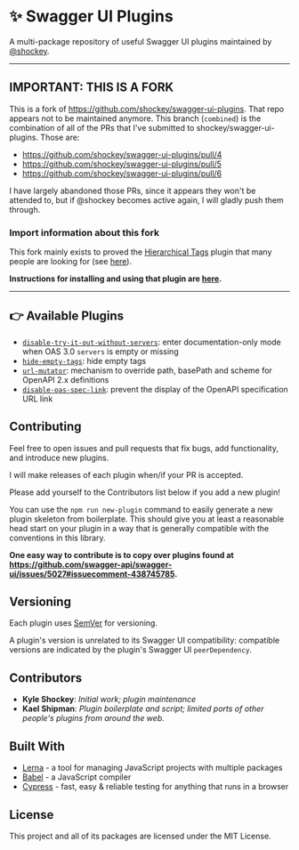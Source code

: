 # ✨ Swagger UI Plugins

A multi-package repository of useful Swagger UI plugins maintained by [@shockey](https://github.com/shockey).

-------------------------------------------------------------------------------------------------------------------

## IMPORTANT: THIS IS A FORK

This is a fork of https://github.com/shockey/swagger-ui-plugins. That repo appears not to be maintained anymore. This
branch (`combined`) is the combination of all of the PRs that I've submitted to shockey/swagger-ui-plugins. Those are:

* https://github.com/shockey/swagger-ui-plugins/pull/4
* https://github.com/shockey/swagger-ui-plugins/pull/5
* https://github.com/shockey/swagger-ui-plugins/pull/6

I have largely abandoned those PRs, since it appears they won't be attended to, but if @shockey becomes active again,
I will gladly push them through.

### Import information about this fork

This fork mainly exists to proved the [Hierarchical Tags](https://www.npmjs.com/package/swagger-ui-plugin-hierarchical-tags)
plugin that many people are looking for (see [here](https://github.com/swagger-api/swagger-ui/issues/5969)).

**Instructions for installing and using that plugin are [here](./packages/hierarchical-tags/).**

-------------------------------------------------------------------------------------------------------------------

## 👉 Available Plugins

- [`disable-try-it-out-without-servers`](https://github.com/shockey/swagger-ui-plugins/tree/master/packages/disable-try-it-out-without-servers): enter documentation-only mode when OAS 3.0 `servers` is empty or missing
- [`hide-empty-tags`](https://github.com/shockey/swagger-ui-plugins/tree/master/packages/hide-empty-tags): hide empty tags
- [`url-mutator`](https://github.com/shockey/swagger-ui-plugins/tree/master/packages/url-mutator): mechanism to override path, basePath and scheme for OpenAPI 2.x definitions
- [`disable-oas-spec-link`](https://github.com/shockey/swagger-ui-plugins/tree/master/packages/disable-oas-spec-link): prevent the display of the OpenAPI specification URL link

## Contributing

Feel free to open issues and pull requests that fix bugs, add functionality, and introduce new plugins.

I will make releases of each plugin when/if your PR is accepted.

Please add yourself to the Contributors list below if you add a new plugin!

You can use the `npm run new-plugin` command to easily generate a new plugin skeleton from boilerplate. This should give you at least a reasonable head start on your plugin in a way that is generally compatible with the conventions in this library.

**One easy way to contribute is to copy over plugins found at https://github.com/swagger-api/swagger-ui/issues/5027#issuecomment-438745785.**

## Versioning

Each plugin uses [SemVer](http://semver.org/) for versioning. 

A plugin's version is unrelated to its Swagger UI compatibility: compatible versions are indicated by the plugin's Swagger UI `peerDependency`.

## Contributors

* **Kyle Shockey**: *Initial work; plugin maintenance*
* **Kael Shipman**: *Plugin boilerplate and script; limited ports of other people's plugins from around the web.*

## Built With

* [Lerna](https://lernajs.io) - a tool for managing JavaScript projects with multiple packages
* [Babel](https://babeljs.io) - a JavaScript compiler
* [Cypress](https://www.cypress.io) - fast, easy & reliable testing for anything that runs in a browser

## License

This project and all of its packages are licensed under the MIT License.
